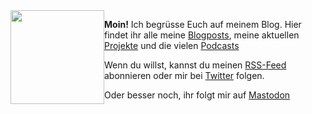 <img style="float:left" width=150  src="/img/wangeleile.jpg" />

**Moin!** Ich begrüsse Euch auf meinem Blog. Hier findet ihr alle meine [Blogposts](/posts/), meine aktuellen [Projekte](/tags/Projekt/) und die vielen [Podcasts](/podcasts/)

Wenn du willst, kannst du meinen [RSS-Feed](/feed.xml) abonnieren oder mir bei [Twitter](https://twitter.com/wangeleile) folgen.

Oder besser noch, ihr folgt mir auf <a rel="me" href="https://chaos.social/@wangeleile">Mastodon</a>
